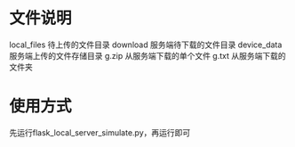 # 文件说明
local_files  待上传的文件目录
download     服务端待下载的文件目录
device_data  服务端上传的文件存储目录
g.zip        从服务端下载的单个文件
g.txt        从服务端下载的文件夹

# 使用方式
先运行flask_local_server_simulate.py，再运行即可